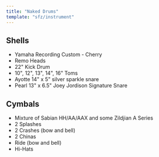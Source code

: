 ```yaml
---
title: "Naked Drums"
template: "sfz/instrument"
---
```

## Shells

- Yamaha Recording Custom - Cherry
- Remo Heads
- 22" Kick Drum
- 10", 12", 13",  14", 16" Toms
- Ayotte 14" x 5" silver sparkle snare
- Pearl 13" x 6.5" Joey Jordison Signature Snare

## Cymbals

- Mixture of Sabian HH/AA/AAX and some Zildjian A Series
- 2 Splashes
- 2 Crashes (bow and bell)
- 2 Chinas
- Ride (bow and bell)
- Hi-Hats
